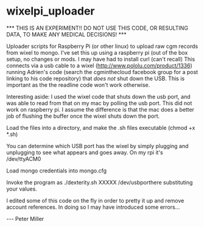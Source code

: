 wixelpi_uploader
================

*** THIS IS AN EXPERIMENT!! DO NOT USE THIS CODE, OR RESULTING DATA, TO MAKE ANY MEDICAL DECISIONS! ***

Uploader scripts for Raspberry Pi (or other linux) to upload raw cgm records from wixel to mongo.
I've set this up using a raspberry pi (out of the box setup, no changes or mods. I may have had to install curl (can't recall)
This connects via a usb cable to a wixel (http://www.pololu.com/product/1336) running Adrien's code (search the cgminthecloud facebook group for a post linking to his code repository) that *does not* shut down the USB. This is important as the the readline code won't work otherwise.

Interesting aside: I used the wixel code that shuts down the usb port, and was able to read from that on my mac by polling the usb port. This did not work on raspberry pi. I assume the difference is that the mac does a better job of flushing the buffer once the wixel shuts down the port.

Load the files into a directory, and make the .sh files executable (chmod +x *.sh)

You can determine which USB port has the wixel by simply plugging and unplugging to see what appears and goes away. On my rpi it's /dev/ttyACM0

Load mongo credentials into mongo.cfg

Invoke the program as ./dexterity.sh XXXXX /dev/usbporthere
substituting your values.

I edited some of this code on the fly in order to pretty it up and remove account references. In doing so I may have introduced some errors...

--- Peter Miller
